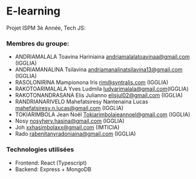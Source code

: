 # E-learning

Projet ISPM 3è Année, Tech JS:

### Membres du groupe:

- ANDRIAMALALA Toavina Hariniaina <andriamalalatoavinaa@gmail.com> (IGGLIA)
- ANDRIAMANALINA Tsilavina <andriamanalinatsilavina13@gmail.com> (IGGLIA)
- RASOLONIRINA Mampionona Iris <rim@syntralis.com> (IGGLIA)
- RAKOTOARIMALALA Yves Ludmila <ludyarimalala@gmail.com>(IGGLIA)
- RAKOTONANDRASANA Elis Julianno <elisjul02@gmail.com> (IGGLIA)
- RANDRIANARIVELO Mahefatsiresy Nantenaina Lucas <mahefatsiresy.n.lucas@gmail.com> (IGGLIA)
- TOKIARIMBOLA Jean Noël <Tokiarimbolajeannoel@gmail.com> (IGGLIA)
- Nosy <nosyhery.hasina@gmail.com> (IGGLIA)
- Joh <xxhasimbolaxx@gmail.com> (IMTICIA)
- Rado <rabenitanyradoniaina@gmail.com> (IGGLIA)

### Technologies utilisées

- Frontend: React (Typescript)
- Backend: Express + MongoDB
